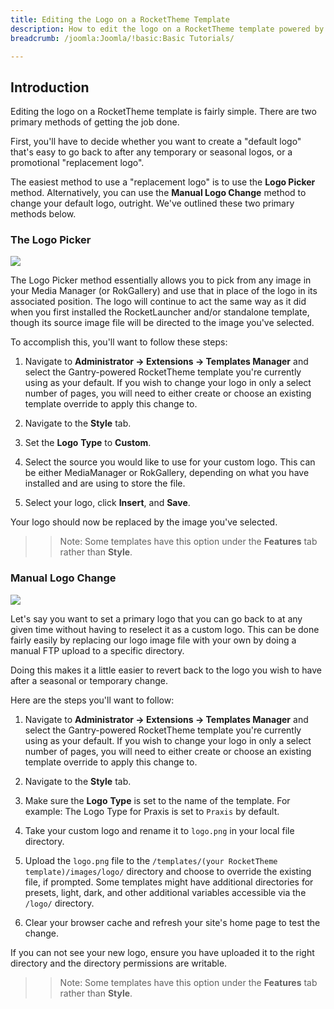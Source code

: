 ```yaml
---
title: Editing the Logo on a RocketTheme Template
description: How to edit the logo on a RocketTheme template powered by Gantry.
breadcrumb: /joomla:Joomla/!basic:Basic Tutorials/

---
```


Introduction
-----
Editing the logo on a RocketTheme template is fairly simple. There are two primary methods of getting the job done.

First, you'll have to decide whether you want to create a "default logo" that's easy to go back to after any temporary or seasonal logos, or a promotional "replacement logo".

The easiest method to use a "replacement logo" is to use the **Logo Picker** method. Alternatively, you can use the **Manual Logo Change** method to change your default logo, outright. We've outlined these two primary methods below.

### The Logo Picker
![][logo2]

The Logo Picker method essentially allows you to pick from any image in your Media Manager (or RokGallery) and use that in place of the logo in its associated position. The logo will continue to act the same way as it did when you first installed the RocketLauncher and/or standalone template, though its source image file will be directed to the image you've selected.

To accomplish this, you'll want to follow these steps:

1. Navigate to **Administrator → Extensions → Templates Manager** and select the Gantry-powered RocketTheme template you're currently using as your default. If you wish to change your logo in only a select number of pages, you will need to either create or choose an existing template override to apply this change to.

2. Navigate to the **Style** tab.

3. Set the **Logo** **Type** to **Custom**.

4. Select the source you would like to use for your custom logo. This can be either MediaManager or RokGallery, depending on what you have installed and are using to store the file.

5. Select your logo, click **Insert**, and **Save**.

Your logo should now be replaced by the image you've selected.

>> Note: Some templates have this option under the **Features** tab rather than **Style**.

### Manual Logo Change
![][logo1]

Let's say you want to set a primary logo that you can go back to at any given time without having to reselect it as a custom logo. This can be done fairly easily by replacing our logo image file with your own by doing a manual FTP upload to a specific directory.

Doing this makes it a little easier to revert back to the logo you wish to have after a seasonal or temporary change.

Here are the steps you'll want to follow:

1. Navigate to **Administrator → Extensions → Templates Manager** and select the Gantry-powered RocketTheme template you're currently using as your default. If you wish to change your logo in only a select number of pages, you will need to either create or choose an existing template override to apply this change to.

2. Navigate to the **Style** tab.

3. Make sure the **Logo** **Type** is set to the name of the template. For example: The Logo Type for Praxis is set to `Praxis` by default.

4. Take your custom logo and rename it to `logo.png` in your local file directory.

5. Upload the `logo.png` file to the `/templates/(your RocketTheme template)/images/logo/` directory and choose to override the existing file, if prompted. Some templates might have additional directories for presets, light, dark, and other additional variables accessible via the `/logo/` directory.

6. Clear your browser cache and refresh your site's home page to test the change.

If you can not see your new logo, ensure you have uploaded it to the right directory and the directory permissions are writable.

>> Note: Some templates have this option under the **Features** tab rather than **Style**.

[logo1]: assets/logo_1.jpeg
[logo2]: assets/logo_2.jpeg